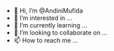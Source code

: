 - 👋 Hi, I’m @AndiniMufida
- 👀 I’m interested in ...
- 🌱 I’m currently learning ...
- 💞️ I’m looking to collaborate on ...
- 📫 How to reach me ...

<!---
AndiniMufida/AndiniMufida is a ✨ special ✨ repository because its `README.md` (this file) appears on your GitHub profile.
You can click the Preview link to take a look at your changes.
--->

